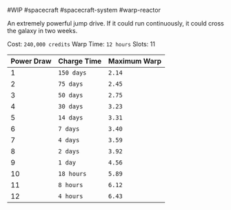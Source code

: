 #WIP #spacecraft #spacecraft-system #warp-reactor

An extremely powerful jump drive. If it could run continuously, it could cross the galaxy in two weeks. 

Cost: `240,000 credits`
Warp Time: `12 hours`
Slots: 11

| Power Draw | Charge Time | Maximum Warp |
| -----------|-------------|--------------|
| 1 | `150 days` | `2.14` |
| 2 | `75 days` | `2.45` |
| 3 | `50 days` | `2.75` |
| 4 | `30 days` | `3.23` |
| 5 | `14 days` | `3.31` |
| 6 | `7 days` | `3.40` |
| 7 | `4 days` | `3.59` |
| 8 | `2 days` | `3.92` |
| 9 | `1 day` | `4.56` |
| 10 | `18 hours` | `5.89` |
| 11 | `8 hours` | `6.12` |
| 12 | `4 hours` | `6.43` |